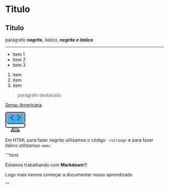 <!-- Bora Começar -->
<!-- Markdown -->
# Titulo
## Titulo 

parágrafo **negrito**, *italico*, ***negrito e italico***

---
- item 1
- item 2
- item 3

1. item
2. item
3. item 

> parágrafo destacado

[Senac Americana](https://sp.senac.br/americana)

![Ícone dev](icone.png)

Em HTML para fazer negrito utilizamos o código ` <strong>` e para fazer itálico utilizamos `<em>`.  

'''html
<p>Estamos trabalhando com <strong>Markdown</strong>!!!</p>
<p>Logo mais iremos começar a documentar nosso aprendizado</p>
'''
